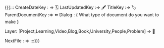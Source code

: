 {{{:::
CreateDateKey : => 🗓️
LastUpdatedKey :=> 🖋️
TitleKey :=> 🏷️
ParentDocumentKey :=> ⬅️
Dialog : {
What type of document do you want to make
}

Layer: [Project,Learning,Video,Blog,Book,University,People,Problem] => 🎫

NextFile : =>
:::}}}